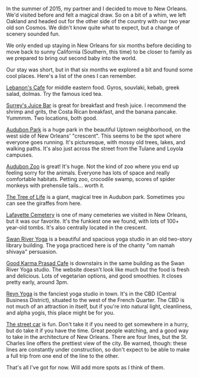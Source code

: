 <!--
title: New Orleans Spots
description: A list of some of my favorite places in NOLA
publish_date: 2015-11-11
-->

In the summer of 2015, my partner and I decided to move to New Orleans.
We'd visited before and felt a magical draw. So on a bit of a whim, we left
Oakland and headed out for the other side of the country with our two year old
son Cosmos. We didn't know quite what to expect, but a change of scenery
sounded fun.

We only ended up staying in New Orleans for six months before deciding to move
back to sunny California (Southern, this time) to be closer to family as we
prepared to bring out second baby into the world.

Our stay was short, but in that six months we explored a bit and found some
cool places. Here's a list of the ones I can remember.

[Lebanon's Cafe](https://goo.gl/NUJUKZ) for middle eastern food. Gyros,
souvlaki, kebab, greek salad, dolmas. Try the famous iced tea.

[Surrey's Juice Bar](http://www.surreysnola.com/) is great for breakfast
and fresh juice. I recommend the shrimp and grits, the Costa Rican breakfast,
and the banana pancake. Yummmm. Two locations, both good.

[Audubon Park](http://audubonnatureinstitute.org/audubon-park) is a huge park
in the beautiful Uptown neighborhood, on the west side of New Orleans' "crescent".
This seems to be the spot where everyone goes running. It's picturesque, with
mossy old trees, lakes, and walking paths. It's also just across the street
from the Tulane and Loyola campuses.

[Audubon Zoo](http://audubonnatureinstitute.org/zoo) is great! It's huge. Not
the kind of zoo where you end up feeling sorry for the animals. Everyone has
lots of space and really comfortable habitats. Petting zoo, crocodile swamp,
scores of spider monkeys with prehensile tails... worth it.

[The Tree of Life](http://www.atlasobscura.com/places/the-tree-of-life-2) is a
giant, magical tree in Audubon park. Sometimes you can see the giraffes from here.

[Lafayette Cemetery](http://www.saveourcemeteries.org/lafayette-cemetery-no-1/)
is one of many cemeteries we visited in New Orleans, but it was our favorite.
It's the funkiest one we found, with lots of 100+ year-old tombs. It's also
centrally located in the crescent.

[Swan River Yoga](https://goo.gl/V4kB4m) is a beautiful and spacious yoga studio
in an old two-story library building. The yoga practiced here is of the chanty
"om namah shivaya" persuasion.

[Good Karma Prasad Cafe](http://www.swanriveryoga.com/good-karma-prasad-cafe)
is downstairs in the same building as the Swan River Yoga studio. The website
doesn't look like much but the food is fresh and delicious. Lots of vegetarian
options, and good smoothies. It closes pretty early, around 3pm.

[Reyn Yoga](https://goo.gl/pyGr6L) is the fanciest yoga studio in town. It's
in the CBD (Central Business District), situated to the west of the French Quarter.
The CBD is not much of an attraction in itself, but if you're into natural
light, cleanliness, and alpha yogis, this place might be for you.

[The street car](https://en.wikipedia.org/wiki/Streetcars_in_New_Orleans) is
fun. Don't take it if you need to get somewhere in a hurry, but do take it if
you have the time. Great people watching, and a good way to take in the
architecture of New Orleans. There are four lines, but the St. Charles line
offers the prettiest view of the city. Be warned, though: these lines are
constantly under construction, so don't expect to be able to make a full trip
from one end of the line to the other.

That's all I've got for now. Will add more spots as I think of them.

